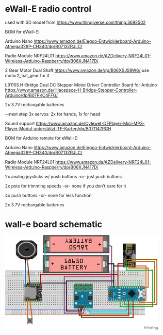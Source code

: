 # eWall-E radio control

used with 3D model from https://www.thingiverse.com/thing:3692502

BOM for eWall-E:

Arduino Nano https://www.amazon.de/Elegoo-Entwicklerboard-Arduino-Atmega328P-CH340/dp/B0713ZRJLC/

Radio Module NRF24L01 https://www.amazon.de/AZDelivery-NRF24L01-Wireless-Arduino-Raspberry/dp/B06XJN417D/

2 Gear Motor Dual Shaft https://www.amazon.de/dp/B06XSJS8W6/ use motor2_hat_gear for it

L9110S H-Bridge Dual DC Stepper Motor Driver Controller Board for Arduino https://www.amazon.de/iHaospace-H-Bridge-Stepper-Controller-Arduino/dp/B07PKC4FFG/

2x 3.7V rechargable batteries

--next step
3x servos: 2x for hands, 1x for head

Sound support https://www.amazon.de/Cylewet-DFPlayer-Mini-MP3-Player-Modul-unterstützt-TF-Karten/dp/B071147RGH


BOM for Arduino remote for eWall-E:

Arduino Nano https://www.amazon.de/Elegoo-Entwicklerboard-Arduino-Atmega328P-CH340/dp/B0713ZRJLC/

Radio Module NRF24L01 https://www.amazon.de/AZDelivery-NRF24L01-Wireless-Arduino-Raspberry/dp/B06XJN417D/

2x analog joysticks w/ push buttons -or- just push buttons

2x pots for trimming speeds -or- none if you don't care for it

4x push buttons -or- none for less function

2x 3.7V rechargable batteries

# wall-e board schematic
![schematic](https://github.com/lmirel/eWall-E_r/blob/master/wall-e_radio_bb.png?raw=true)

